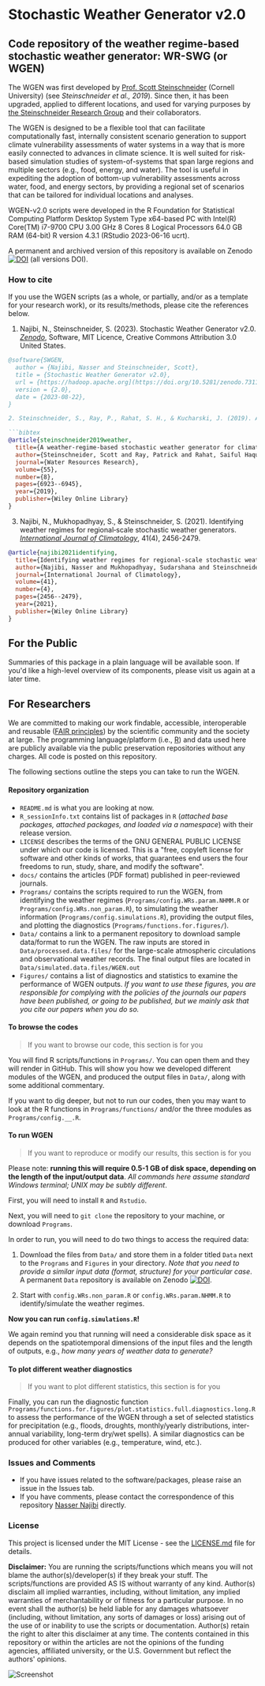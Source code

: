 # Stochastic Weather Generator v2.0

## Code repository of the weather regime-based stochastic weather generator: WR-SWG (or WGEN) ##

The WGEN was first developed by [Prof. Scott Steinschneider](https://github.com/SteinschneiderLab) (Cornell University) (see *Steinschneider et al., 2019*). 
Since then, it has been upgraded, applied to different locations, and used for varying purposes by [the Steinschneider Research Group]( https://blogs.cornell.edu/steinschneider/) and their collaborators.

The WGEN is designed to be a flexible tool that can facilitate computationally fast, internally consistent scenario generation to support climate vulnerability assessments of water systems in a way that is more easily connected to advances in climate science. 
It is well suited for risk-based simulation studies of system-of-systems that span large regions and multiple sectors (e.g., food, energy, and water).
The tool is useful in expediting the adoption of bottom-up vulnerability assessments across water, food, and energy sectors, by providing a regional set of scenarios that can be tailored for individual locations and analyses.

WGEN-v2.0 scripts were developed in the R Foundation for Statistical Computing Platform Desktop System Type x64-based PC with Intel(R) Core(TM) i7-9700 CPU 3.00 GHz 8 Cores 8 Logical Processors 64.0 GB RAM (64-bit) R version 4.3.1 (RStudio 2023-06-16 ucrt).

A permanent and archived version of this repository is available on Zenodo [![DOI](https://zenodo.org/badge/DOI/10.5281/zenodo.7311768.svg)](https://doi.org/10.5281/zenodo.7311768) (all versions DOI).

### How to cite

If you use the WGEN scripts (as a whole, or partially, and/or as a template for your research work), 
or its results/methods, please cite the references below.

1. Najibi, N., Steinschneider, S. (2023). Stochastic Weather Generator v2.0. *[Zenodo](https://doi.org/10.5281/zenodo.7311768)*, Software, MIT Licence, Creative Commons Attribution 3.0 United States.

```bibtex
@software{SWGEN,
  author = {Najibi, Nasser and Steinschneider, Scott},
  title = {Stochastic Weather Generator v2.0},
  url = {https://hadoop.apache.org](https://doi.org/10.5281/zenodo.7311768},
  version = {2.0},
  date = {2023-08-22},
}

2. Steinschneider, S., Ray, P., Rahat, S. H., & Kucharski, J. (2019). A weather‐regime‐based stochastic weather generator for climate vulnerability assessments of water systems in the western United States. *[Water Resources Research](https://doi.org/10.1029/2018WR024446)*, 55(8), 6923-6945.

```bibtex
@article{steinschneider2019weather,
  title={A weather-regime-based stochastic weather generator for climate vulnerability assessments of water systems in the western United States},
  author={Steinschneider, Scott and Ray, Patrick and Rahat, Saiful Haque and Kucharski, John},
  journal={Water Resources Research},
  volume={55},
  number={8},
  pages={6923--6945},
  year={2019},
  publisher={Wiley Online Library}
}
```

3. Najibi, N., Mukhopadhyay, S., & Steinschneider, S. (2021). Identifying weather regimes for regional‐scale stochastic weather generators. *[International Journal of Climatology](https://doi.org/10.1002/joc.6969)*, 41(4), 2456-2479.
```bibtex
@article{najibi2021identifying,
  title={Identifying weather regimes for regional-scale stochastic weather generators},
  author={Najibi, Nasser and Mukhopadhyay, Sudarshana and Steinschneider, Scott},
  journal={International Journal of Climatology},
  volume={41},
  number={4},
  pages={2456--2479},
  year={2021},
  publisher={Wiley Online Library}
}
```

## For the Public

Summaries of this package in a plain language will be available soon. If you'd like a high-level overview of its components, please visit us again at a later time. 


## For Researchers

We are committed to making our work findable, accessible, interoperable and reusable ([FAIR principles](https://www.nature.com/articles/sdata201618)) by the scientific community and the society at large.
The programming language/platform (i.e., [R](https://www.r-project.org/)) and data used here are publicly available via the public preservation repositories without any charges.
All code is posted on this repository.

The following sections outline the steps you can take to run the WGEN.

#### Repository organization

- `README.md` is what you are looking at now.
- `R_sessionInfo.txt` contains list of packages in `R` (_attached base packages, attached packages, and loaded via a namespace_) with their release version. 
- `LICENSE` describes the terms of the GNU GENERAL PUBLIC LICENSE under which our code is licensed. This is a "free, copyleft license for software and other kinds of works, that guarantees end users the four freedoms to run, study, share, and modify the software".
- `docs/` contains the articles (PDF format) published in peer-reviewed journals.
- `Programs/` contains the scripts required to run the WGEN, from identifying the weather regimes (`Programs/config.WRs.param.NHMM.R` or `Programs/config.WRs.non_param.R`), to simulating the weather information (`Programs/config.simulations.R`), providing the output files, and plotting the diagnostics (`Programs/functions.for.figures/`).
- `Data/` contains a link to a permanent repository to download sample data/format to run the WGEN. The raw inputs are stored in `Data/processed.data.files/` for the large-scale atmospheric circulations and observational weather records. The final output files are located in `Data/simulated.data.files/WGEN.out`
- `Figures/` contains a list of diagnostics and statistics to examine the performance of WGEN outputs. _If you want to use these figures, you are responsible for complying with the policies of the journals our papers have been published, or going to be published, but we mainly ask that you cite our papers when you do so._


#### To browse the codes

> If you want to browse our code, this section is for you

You will find R scripts/functions in `Programs/`.
You can open them and they will render in GitHub.
This will show you how we developed different modules of the WGEN, and produced the output files in `Data/`, along with some additional commentary.

If you want to dig deeper, but not to run our codes, then you may want to look at the R functions in `Programs/functions/` and/or the three modules as `Programs/config.__.R`.

#### To run WGEN

> If you want to reproduce or modify our results, this section is for you

Please note: **running this will require 0.5-1 GB of disk space, depending on the length of the input/output data**.
*All commands here assume standard Windows terminal; UNIX may be subtly different*.

First, you will need to install `R` and `Rstudio`.

Next, you will need to `git clone` the repository to your machine, or download `Programs`.


In order to run, you will need to do two things to access the required data:

1. Download the files from `Data/` and store them in a folder titled `Data` next to the `Programs` and `Figures` in your directory. *Note that you need to provide a similar input data (format, structure) for your particular case*. A permanent `Data` repository is available on Zenodo [![DOI](https://zenodo.org/badge/DOI/10.5281/zenodo.7311768.svg)](https://doi.org/10.5281/zenodo.7311768).

1. Start with `config.WRs.non_param.R` or `config.WRs.param.NHMM.R` to identify/simulate the weather regimes.

**Now you can run `config.simulations.R`!**

We again remind you that running will need a considerable disk space as it depends on the spatiotemporal dimensions of the input files and the length of outputs, e.g., *how many years of weather data to generate?*

#### To plot different weather diagnostics

> If you want to plot different statistics, this section is for you

Finally, you can run the diagnostic function `Programs/functions.for.figures/plot.statistics.full.diagnostics.long.R` to assess the performance of the WGEN through a set of selected statistics for precipitation (e.g., floods, droughts, monthly/yearly distributions, inter-annual variability, long-term dry/wet spells).
A similar diagnostics can be produced for other variables (e.g., temperature, wind, etc.).

### Issues and Comments

- If you have issues related to the software/packages, please raise an issue in the Issues tab.
- If you have comments, please contact the correspondence of this repository [Nasser Najibi](https://nassernajibi.com) directly.

### License
This project is licensed under the MIT License - see the [LICENSE.md](https://github.com/nassernajibi/WGEN-v2.0/blob/83e90d81cd08d2aa18e998d7ad42c8c437308f9a/LICENSE) file for details.

**Disclaimer:**
You are running the scripts/functions which means you will not blame the author(s)/developer(s) if they break your stuff.
The scripts/functions are provided AS IS without warranty of any kind. Author(s) disclaim all implied warranties, including, without limitation, any implied warranties of merchantability or of fitness for a particular purpose. 
In no event shall the author(s) be held liable for any damages whatsoever (including, without limitation, any sorts of damages or loss) arising out of the use of or inability to use the scripts or documentation.
Author(s) retain the right to alter this disclaimer at any time.
The contents contained in this repository or within the articles are not the opinions of the funding agencies, affiliated university, or the U.S. Government but reflect the authors' opinions.

![Screenshot](https://brand.cornell.edu/assets/images/examples/trademarks/brand_registered.svg)
